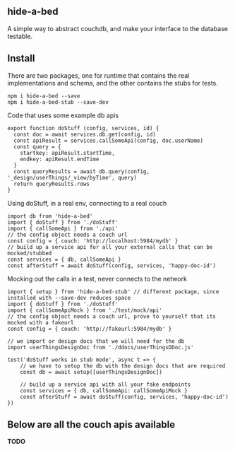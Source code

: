hide-a-bed
-----------

A simple way to abstract couchdb, and make your interface to the database testable. 

Install
-----

There are two packages, one for runtime that contains the real implementations and schema, and the other contains the stubs for tests.

```
npm i hide-a-bed --save
npm i hide-a-bed-stub --save-dev

```

Code that uses some example db apis
```
export function doStuff (config, services, id) {
  const doc = await services.db.get(config, id)
  const apiResult = services.callSomeApi(config, doc.userName)
  const query = {
    startkey: apiResult.startTime,
    endkey: apiResult.endTime
  }
  const queryResults = await db.query(config, '_design/userThings/_view/byTime', query)
  return queryResults.rows
}

```

Using doStuff, in a real env, connecting to a real couch
```
import db from 'hide-a-bed'
import { doStuff } from './doStuff'
import { callSomeApi } from './api'
// the config object needs a couch url
const config = { couch: 'http://localhost:5984/mydb' }
// build up a service api for all your external calls that can be mocked/stubbed
const services = { db, callSomeApi }
const afterStuff = await doStuff(config, services, 'happy-doc-id')

```

Mocking out the calls in a test, never connects to the network
```
import { setup } from 'hide-a-bed-stub' // different package, since installed with --save-dev reduces space
import { doStuff } from './doStuff'
import { callSomeApiMock } from './test/mock/api'
// the config object needs a couch url, prove to yourself that its mocked with a fakeurl
const config = { couch: 'http://fakeurl:5984/mydb' }

// we import or design docs that we will need for the db
import userThingsDesignDoc from './ddocs/userThingsDDoc.js'

test('doStuff works in stub mode', async t => {
    // we have to setup the db with the design docs that are required
    const db = await setup([userThingsDesignDoc])

    // build up a service api with all your fake endpoints
    const services = { db, callSomeApi: callSomeApiMock }
    const afterStuff = await doStuff(config, services, 'happy-doc-id')
})

```

Below are all the couch apis available
-------------

__TODO__




